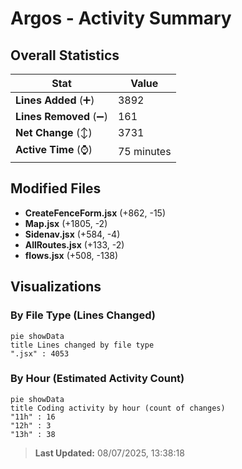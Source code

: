 # Argos - Activity Summary 

## Overall Statistics

| Stat                   | Value                                                             |
| ---------------------- | ----------------------------------------------------------------- |
| **Lines Added** (➕)   | 3892                                          |
| **Lines Removed** (➖) | 161                                        |
| **Net Change** (↕)    | 3731                |
| **Active Time** (⌚)   | 75 minutes |


## Modified Files
- **CreateFenceForm.jsx** (+862, -15)
- **Map.jsx** (+1805, -2)
- **Sidenav.jsx** (+584, -4)
- **AllRoutes.jsx** (+133, -2)
- **flows.jsx** (+508, -138)

## Visualizations

### By File Type (Lines Changed)

```mermaid
pie showData
title Lines changed by file type
".jsx" : 4053
```

### By Hour (Estimated Activity Count)

```mermaid
pie showData
title Coding activity by hour (count of changes)
"11h" : 16
"12h" : 3
"13h" : 38
```


> **Last Updated:** 08/07/2025, 13:38:18
